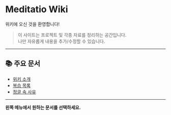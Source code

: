 # Meditatio Wiki

위키에 오신 것을 환영합니다!

> 이 사이트는 프로젝트 및 각종 자료를 정리하는 공간입니다.  
> 나만 자유롭게 내용을 추가/수정할 수 있습니다.

---

## 📚 주요 문서

- [위키 소개](about)
- [복습 목록](projects)
- [정글 속 사유](thinking)

---

**왼쪽 메뉴에서 원하는 문서를 선택하세요.**
